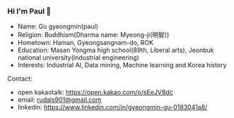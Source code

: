 ### Hi I'm Paul  👋

<!--
**Ant9615/Ant9615** is a ✨ _special_ ✨ repository because its `README.md` (this file) appears on your GitHub profile.-->

- Name: Gu gyeongmin(paul)
- Religion: Buddhism(Dharma name: Myeong-ji(明智))
- Hometown: Haman, Gyeongsangnam-do, ROK
- Education: Masan Yongma high school(89th, Liberal arts), Jeonbuk national university(Industrial engineering)
- Interests: Industrial AI, Data mining, Machine learning and Korea history

Contact:
- open kakaotalk: https://open.kakao.com/o/sEeJV8dc
- email: rudals901@gmail.com
- linkedin: https://www.linkedin.com/in/gyeongmin-gu-0183041a8/
